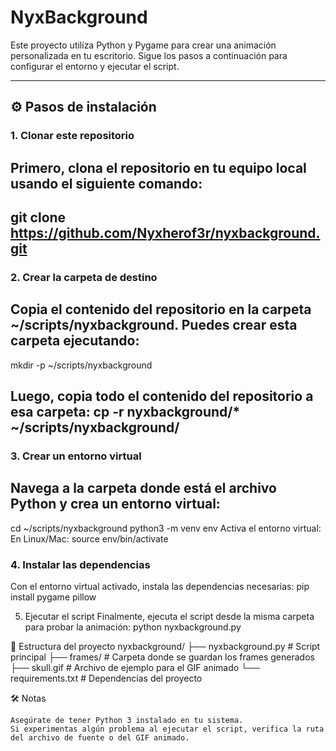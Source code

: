 # NyxBackground

Este proyecto utiliza Python y Pygame para crear una animación personalizada en tu escritorio. Sigue los pasos a continuación para configurar el entorno y ejecutar el script.

---

## ⚙️ Pasos de instalación

### 1. Clonar este repositorio
Primero, clona el repositorio en tu equipo local usando el siguiente comando:
---
git clone https://github.com/Nyxherof3r/nyxbackground.git
---
### 2. Crear la carpeta de destino
Copia el contenido del repositorio en la carpeta ~/scripts/nyxbackground. Puedes crear esta carpeta ejecutando:
---
mkdir -p ~/scripts/nyxbackground

Luego, copia todo el contenido del repositorio a esa carpeta:
cp -r nyxbackground/* ~/scripts/nyxbackground/
---
### 3. Crear un entorno virtual
Navega a la carpeta donde está el archivo Python y crea un entorno virtual:
---
cd ~/scripts/nyxbackground
python3 -m venv env
Activa el entorno virtual:
En Linux/Mac:
source env/bin/activate

### 4. Instalar las dependencias
Con el entorno virtual activado, instala las dependencias necesarias:
pip install pygame pillow

5. Ejecutar el script
Finalmente, ejecuta el script desde la misma carpeta para probar la animación:
python nyxbackground.py

📂 Estructura del proyecto
nyxbackground/
├── nyxbackground.py       # Script principal
├── frames/                # Carpeta donde se guardan los frames generados
├── skull.gif              # Archivo de ejemplo para el GIF animado
└── requirements.txt       # Dependencias del proyecto

🛠️ Notas

    Asegúrate de tener Python 3 instalado en tu sistema.
    Si experimentas algún problema al ejecutar el script, verifica la ruta del archivo de fuente o del GIF animado.
